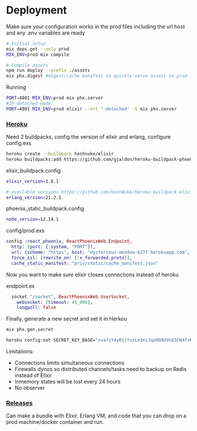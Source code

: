 # Deployment

Make sure your configuration works in the prod files including the url host and any .env variables are ready

```bash
# Initial setup
mix deps.get --only prod
MIX_ENV=prod mix compile

# Compile assets
npm run deploy --prefix ./assets
mix phx.digest #digest/cache manifest to quickly serve assets in prod
```

Running

```bash
PORT=4001 MIX_ENV=prod mix phx.server
#In detached mode:
PORT=4001 MIX_ENV=prod elixir --erl "-detached" -S mix phx.server
```

### [Heroku](https://hexdocs.pm/phoenix/heroku.html)

Need 2 buildpacks, config the version of elixir and erlang, configure config.exs

```bash
heroku create --buildpack hashnuke/elixir
heroku buildpacks:add https://github.com/gjaldon/heroku-buildpack-phoenix-static.git
```

elixir_buildpack.config

```bash
elixir_version=1.8.1

# available versions https://github.com/HashNuke/heroku-buildpack-elixir-otp-builds/blob/master/otp-versions
erlang_version=21.2.5
```

phoenix_static_buildpack.config

```bash
node_version=12.14.1
```

config/prod.exs

```elixir
config :react_phoenix, ReactPhoenixWeb.Endpoint,
  http: [port: {:system, "PORT"}],
  url: [scheme: "https", host: "mysterious-meadow-6277.herokuapp.com", port: 443],
  force_ssl: [rewrite_on: [:x_forwarded_proto]],
  cache_static_manifest: "priv/static/cache_manifest.json"
```

Now you want to make sure elixir closes connections instead of heroku

endpoint.ex

```elixir
  socket "/socket", ReactPhoenixWeb.UserSocket,
    websocket: [timeout: 45_000],
    longpoll: false
```

Finally, generate a new secret and set it in Herkou

```bash
mix phx.gen.secret
```

```bash
heroku config:set SECRET_KEY_BASE="xvafzY4y01jYuzLm3ecJqo008dVnU3CN4f+MamNd1Zue4pXvfvUjbiXT8akaIF53"
```

Limitations: 

- Connections limits simultaneous connections
- Firewalls dynos so distributed channels/tasks need to backup on Redis instead of Elixir
- Inmemory states will be lost every 24 hours
- No observer

### [Releases](https://hexdocs.pm/phoenix/releases.html)

Can make a bundle with Elixir, Erlang VM, and code that you can drop on a prod machine/docker container and run.

